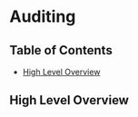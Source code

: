 # Auditing

## Table of Contents

- [High Level Overview](#high-level-overview)

## High Level Overview
